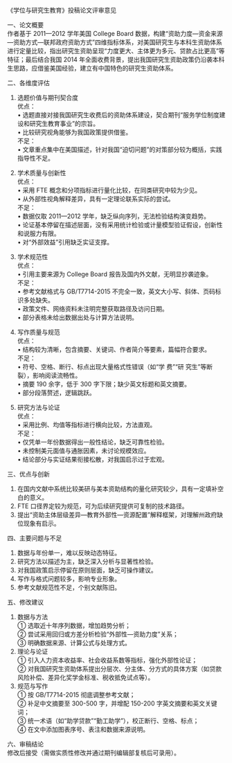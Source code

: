 《学位与研究生教育》投稿论文评审意见

一、论文概要  
作者基于 2011—2012 学年美国 College Board 数据，构建“资助力度—资金来源—资助方式—联邦政府资助方式”四维指标体系，对美国研究生与本科生资助体系进行定量比较，指出研究生资助呈现“力度更大、主体更为多元、贷款占比更高”等特征；最后结合我国 2014 年全面收费背景，提出我国研究生资助政策仍沿袭本科生思路，应借鉴美国经验，建立有中国特色的研究生资助体系。

二、各维度评估  

1. 选题价值与期刊契合度  
优点：  
• 选题直接对接我国研究生收费后的资助体系建设，契合期刊“服务学位制度建设和研究生教育事业”的宗旨。  
• 比较研究视角能够为我国政策提供借鉴。  
不足：  
• 文章重点集中在美国描述，针对我国“迫切问题”的对策部分较为概括，实践指导性不足。  

2. 学术质量与创新性  
优点：  
• 采用 FTE 概念和分项指标进行量化比较，在同类研究中较为少见。  
• 从外部性视角解释差异，具有一定理论联系实际的尝试。  
不足：  
• 数据仅取 2011—2012 学年，缺乏纵向序列，无法检验结构演变趋势。  
• 论证基本停留在描述层面，没有采用统计检验或计量模型验证假设，创新性和说服力有限。  
• 对“外部效益”引用缺乏实证支撑。  

3. 学术规范性  
优点：  
• 引用主要来源为 College Board 报告及国内外文献，无明显抄袭迹象。  
不足：  
• 参考文献格式与 GB/T7714-2015 不完全一致，英文大小写、斜体、页码标识多处缺失。  
• 政策文件、网络资料未注明完整获取路径及访问日期。  
• 部分表格未给出数据出处与计算方法说明。  

4. 写作质量与规范  
优点：  
• 结构较为清晰，包含摘要、关键词、作者简介等要素，篇幅符合要求。  
不足：  
• 符号、空格、断行、标点出现大量格式性错误（如“学 费”“研 究生”等断裂），影响阅读流畅性。  
• 摘要 190 余字，低于 300 字下限；缺少英文标题和英文摘要。  
• 部分段落赘述，逻辑跳跃。  

5. 研究方法与论证  
优点：  
• 采用比例、均值等指标进行横向比较，方法直观。  
不足：  
• 仅凭单一年份数据得出一般性结论，缺乏可靠性检验。  
• 未控制美元面值与通胀因素，未讨论规模效应。  
• 结论部分与实证结果衔接松散，对我国启示过于宏观。  

三、优点与创新  
1. 在国内文献中系统比较美研与美本资助结构的量化研究较少，具有一定填补空白的意义。  
2. FTE 口径界定较为规范，可为后续研究提供可复制的技术路径。  
3. 提出“资助主体层级差异—教育外部性—资源配置”解释框架，对理解州政府缺位现象有启示。  

四、主要问题与不足  
1. 数据与年份单一，难以反映动态特征。  
2. 研究方法以描述为主，缺乏深入分析与显著性检验。  
3. 对我国政策启示停留在原则层面，缺乏可操作建议。  
4. 写作与格式问题较多，影响专业形象。  
5. 参考文献规范性不足，个别文献陈旧。  

五、修改建议  
1. 数据与方法  
   ① 选取近十年序列数据，增加趋势分析；  
   ② 尝试采用回归或方差分析检验“外部性—资助力度”关系；  
   ③ 明确数据来源、计算公式与处理方式。  
2. 理论与论证  
   ① 引入人力资本收益率、社会收益系数等指标，强化外部性论证；  
   ② 对我国研究生资助体系提出分层次、分主体、分方式的具体方案（如贷款风险补偿、差异化奖学金标准、税收抵免试点等）。  
3. 规范与写作  
   ① 按 GB/T7714-2015 彻底调整参考文献；  
   ② 补足中文摘要至 300-500 字，并增配 150-200 字英文摘要和英文关键词；  
   ③ 统一术语（如“助学贷款”“勤工助学”），校正断行、空格、标点；  
   ④ 在文中添加图表序号、表注和数据来源说明。  

六、审稿结论  
修改后接受（需做实质性修改并通过期刊编辑部复核后可录用）。